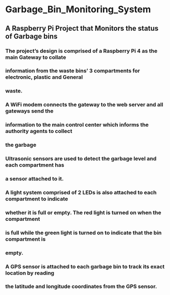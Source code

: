 # Garbage_Bin_Monitoring_System
## A Raspberry Pi Project that Monitors the status of Garbage bins

### The project’s design is comprised of a Raspberry Pi 4 as the main Gateway to collate
### information from the waste bins’ 3 compartments for electronic, plastic and General
### waste.

### A WiFi modem connects the gateway to the web server and all gateways send the
### information to the main control center which informs the authority agents to collect
### the garbage

### Ultrasonic sensors are used to detect the garbage level and each compartment has
### a sensor attached to it.

### A light system comprised of 2 LEDs is also attached to each compartment to indicate
### whether it is full or empty. The red light is turned on when the compartment
### is full while the green light is turned on to indicate that the bin compartment is
### empty.

### A GPS sensor is attached to each garbage bin to track its exact location by reading
### the latitude and longitude coordinates from the GPS sensor.

